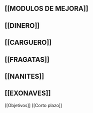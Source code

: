 ## [[MODULOS DE MEJORA]]
## [[DINERO]]
## [[CARGUERO]]
## [[FRAGATAS]]
## [[NANITES]]
## [[EXONAVES]]

[[Objetivos]]
[[Corto plazo]]